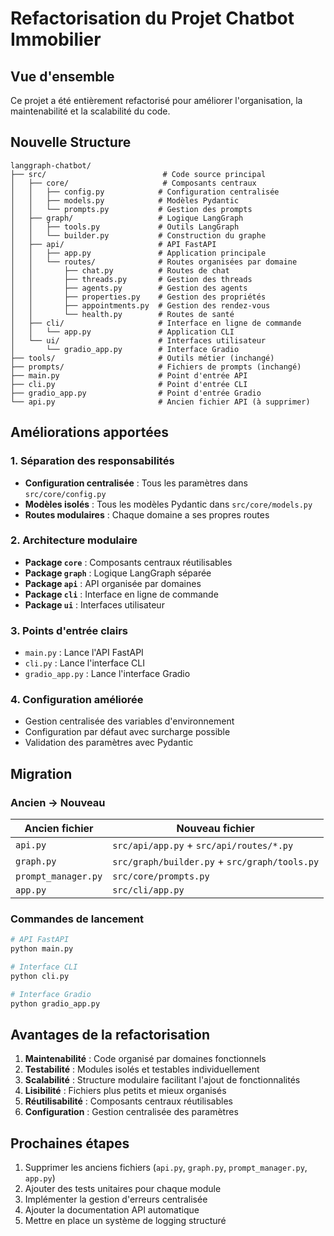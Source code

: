 # Refactorisation du Projet Chatbot Immobilier

## Vue d'ensemble

Ce projet a été entièrement refactorisé pour améliorer l'organisation, la maintenabilité et la scalabilité du code.

## Nouvelle Structure

```
langgraph-chatbot/
├── src/                          # Code source principal
│   ├── core/                     # Composants centraux
│   │   ├── config.py            # Configuration centralisée
│   │   ├── models.py            # Modèles Pydantic
│   │   └── prompts.py           # Gestion des prompts
│   ├── graph/                   # Logique LangGraph
│   │   ├── tools.py             # Outils LangGraph
│   │   └── builder.py           # Construction du graphe
│   ├── api/                     # API FastAPI
│   │   ├── app.py               # Application principale
│   │   └── routes/              # Routes organisées par domaine
│   │       ├── chat.py          # Routes de chat
│   │       ├── threads.py       # Gestion des threads
│   │       ├── agents.py        # Gestion des agents
│   │       ├── properties.py    # Gestion des propriétés
│   │       ├── appointments.py  # Gestion des rendez-vous
│   │       └── health.py        # Routes de santé
│   ├── cli/                     # Interface en ligne de commande
│   │   └── app.py               # Application CLI
│   └── ui/                      # Interfaces utilisateur
│       └── gradio_app.py        # Interface Gradio
├── tools/                       # Outils métier (inchangé)
├── prompts/                     # Fichiers de prompts (inchangé)
├── main.py                      # Point d'entrée API
├── cli.py                       # Point d'entrée CLI
├── gradio_app.py                # Point d'entrée Gradio
└── api.py                       # Ancien fichier API (à supprimer)
```

## Améliorations apportées

### 1. Séparation des responsabilités
- **Configuration centralisée** : Tous les paramètres dans `src/core/config.py`
- **Modèles isolés** : Tous les modèles Pydantic dans `src/core/models.py`
- **Routes modulaires** : Chaque domaine a ses propres routes

### 2. Architecture modulaire
- **Package `core`** : Composants centraux réutilisables
- **Package `graph`** : Logique LangGraph séparée
- **Package `api`** : API organisée par domaines
- **Package `cli`** : Interface en ligne de commande
- **Package `ui`** : Interfaces utilisateur

### 3. Points d'entrée clairs
- `main.py` : Lance l'API FastAPI
- `cli.py` : Lance l'interface CLI
- `gradio_app.py` : Lance l'interface Gradio

### 4. Configuration améliorée
- Gestion centralisée des variables d'environnement
- Configuration par défaut avec surcharge possible
- Validation des paramètres avec Pydantic

## Migration

### Ancien → Nouveau

| Ancien fichier | Nouveau fichier |
|----------------|-----------------|
| `api.py` | `src/api/app.py` + `src/api/routes/*.py` |
| `graph.py` | `src/graph/builder.py` + `src/graph/tools.py` |
| `prompt_manager.py` | `src/core/prompts.py` |
| `app.py` | `src/cli/app.py` |

### Commandes de lancement

```bash
# API FastAPI
python main.py

# Interface CLI
python cli.py

# Interface Gradio
python gradio_app.py
```

## Avantages de la refactorisation

1. **Maintenabilité** : Code organisé par domaines fonctionnels
2. **Testabilité** : Modules isolés et testables individuellement
3. **Scalabilité** : Structure modulaire facilitant l'ajout de fonctionnalités
4. **Lisibilité** : Fichiers plus petits et mieux organisés
5. **Réutilisabilité** : Composants centraux réutilisables
6. **Configuration** : Gestion centralisée des paramètres

## Prochaines étapes

1. Supprimer les anciens fichiers (`api.py`, `graph.py`, `prompt_manager.py`, `app.py`)
2. Ajouter des tests unitaires pour chaque module
3. Implémenter la gestion d'erreurs centralisée
4. Ajouter la documentation API automatique
5. Mettre en place un système de logging structuré
